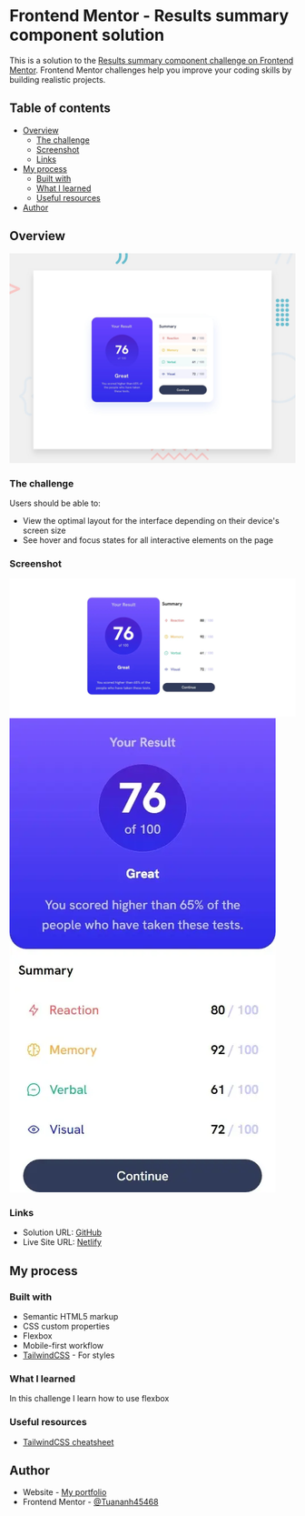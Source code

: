 # Frontend Mentor - Results summary component solution

This is a solution to the [Results summary component challenge on Frontend Mentor](https://www.frontendmentor.io/challenges/results-summary-component-CE_K6s0maV). Frontend Mentor challenges help you improve your coding skills by building realistic projects. 

## Table of contents

- [Overview](#overview)
  - [The challenge](#the-challenge)
  - [Screenshot](#screenshot)
  - [Links](#links)
- [My process](#my-process)
  - [Built with](#built-with)
  - [What I learned](#what-i-learned)
  - [Useful resources](#useful-resources)
- [Author](#author)


## Overview
![Overview](./design/desktop-preview.jpg)
### The challenge

Users should be able to:

- View the optimal layout for the interface depending on their device's screen size
- See hover and focus states for all interactive elements on the page

### Screenshot

![Desktop](./screenshots/desktop.webp)
![Mobile](./screenshots/mobile.webp)

### Links

- Solution URL: [GitHub](https://github.com/TuanAnh45468/result-summary-component)
- Live Site URL: [Netlify](https://result-summary-component-tuananh.netlify.app/)

## My process

### Built with

- Semantic HTML5 markup
- CSS custom properties
- Flexbox
- Mobile-first workflow
- [TailwindCSS](https://tailwindcss.com) - For styles


### What I learned

In this challenge I learn how to use flexbox
### Useful resources

- [TailwindCSS cheatsheet](https://tailwindcomponents.com/cheatsheet/)

## Author

- Website - [My portfolio](https://tuananhportfolio.netlify.app/)
- Frontend Mentor - [@Tuananh45468](https://www.frontendmentor.io/profile/Tuananh45468)